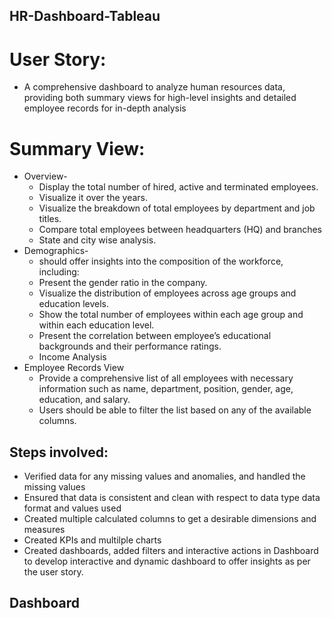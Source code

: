 ## HR-Dashboard-Tableau
# User Story:
-	A comprehensive dashboard to analyze human resources data, providing both summary views for high-level insights and detailed employee records for in-depth analysis
# Summary View:
- Overview-
   -  Display the total number of hired, active and terminated employees.
   -  Visualize it over the years.
   -  Visualize the breakdown of total employees by department and job titles.
   -  Compare total employees between headquarters (HQ) and branches 
   -  State and city wise analysis.
- Demographics-
  -  should offer insights into the composition of the workforce, including:
  - Present the gender ratio in the company.
  - Visualize the distribution of employees across age groups and education levels.
  - Show the total number of employees within each age group and within each education level.
  - Present the correlation between employee’s educational backgrounds and their performance ratings.
  - Income Analysis
- Employee Records View
  - Provide a comprehensive list of all employees with necessary information such as name, department, position, gender, age, education, and salary.
  - Users should be able to filter the list based on any of the available columns.

## Steps involved:
- Verified data for any missing values and anomalies, and handled the missing values
- Ensured that data is consistent and clean with respect to data type data format and values used
- Created multiple calculated columns to get a desirable dimensions and measures
- Created KPIs and multilple charts
- Created dashboards, added filters and interactive actions in Dashboard to develop interactive and dynamic dashboard to offer insights as per the user story.
## Dashboard







